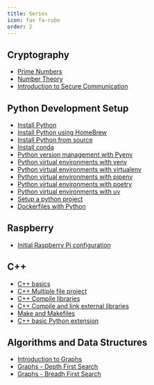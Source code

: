 ```yaml
---
title: Series
icon: fas fa-cube
order: 2
---
```


## Cryptography

- <a href="../posts/prime-numbers">Prime Numbers</a>
- <a href="../posts/number-theory">Number Theory</a>
- <a href="../posts/introduction-to-secure-communication">Introduction to Secure Communication</a>

## Python Development Setup

- <a href="../posts/install-python">Install Python</a>
- <a href="../posts/install-python-brew">Install Python using HomeBrew</a>
- <a href="../posts/install-python-source">Install Python from source</a>
- <a href="../posts/conda">Install conda</a>
- <a href="../posts/pyenv">Python version management with Pyenv</a>
- <a href="../posts/python-virtual-environments-with-venv">Python virtual environments with venv</a>
- <a href="../posts/python-virtual-environments-with-virtualenv">Python virtual environments with virtualenv</a>
- <a href="../posts/python-virtual-environments-with-pipenv">Python virtual environments with pipenv</a>
- <a href="../posts/python-virtual-environments-with-poetry">Python virtual environments with poetry </a>
- <a href="../posts/python-virtual-environments-with-uv">Python virtual environments with uv </a>
- <a href="../posts/python-project">Setup a python project</a>
- <a href="../posts/python-docker">Dockerfiles with Python</a>


## Raspberry

- <a href="../posts/raspberry-intro">Initial Raspberry Pi configuration</a>
<!-- - <a href="../posts/raspberry-remote-ssh">Raspberry remote SSH access</a> -->

## C++

- <a href="../posts/cpp-basics">C++ basics</a>
- <a href="../posts/cpp-multifile-project">C++ Multiple file project</a>
- <a href="../posts/cpp-compile-library">C++ Compile libraries</a>
- <a href="../posts/cpp-compile-link-external-lib">C++ Compile and link external libraries</a>
- <a href="../posts/cpp-make">Make and Makefiles</a>
- <a href="../posts/cpp-python-extension">C++ basic Python extension</a>

## Algorithms and Data Structures

- <a href="../posts/introduction-to-graphs">Introduction to Graphs</a>
- <a href="../posts/depth-first-search">Graphs - Depth First Search</a>
- <a href="../posts/breadth-first-search">Graphs - Breadh First Search</a>
